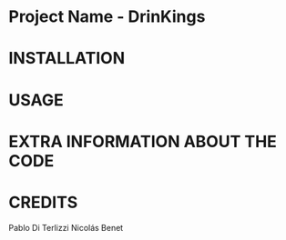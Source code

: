 # Project Name - DrinKings
# INSTALLATION
# USAGE
# EXTRA INFORMATION ABOUT THE CODE
# CREDITS
Pablo Di Terlizzi
Nicolás Benet
